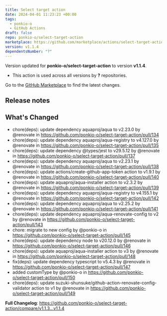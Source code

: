 ```yaml
---
title: Select target action
date: 2024-04-01 11:23:23 +00:00
tags:
  - ponkio-o
  - GitHub Actions
draft: false
repo: ponkio-o/select-target-action
marketplace: https://github.com/marketplace/actions/select-target-action
version: v1.1.4
dependentsNumber: "?"
---
```



Version updated for **ponkio-o/select-target-action** to version **v1.1.4**.
- This action is used across all versions by **?** repositories.

Go to the [GitHub Marketplace](https://github.com/marketplace/actions/select-target-action) to find the latest changes.

## Release notes

<!-- Release notes generated using configuration in .github/release.yml at 6de6442b7019611581f3386a72f6df75902ca89f -->

## What's Changed
* chore(deps): update dependency aquaproj/aqua to v2.23.0 by @renovate in https://github.com/ponkio-o/select-target-action/pull/134
* chore(deps): update dependency aquaproj/aqua-registry to v4.127.0 by @renovate in https://github.com/ponkio-o/select-target-action/pull/135
* chore(deps): update dependency @types/jest to v29.5.12 by @renovate in https://github.com/ponkio-o/select-target-action/pull/137
* chore(deps): update dependency aquaproj/aqua to v2.23.1 by @renovate in https://github.com/ponkio-o/select-target-action/pull/138
* chore(deps): update actions/create-github-app-token action to v1.9.1 by @renovate in https://github.com/ponkio-o/select-target-action/pull/140
* chore(deps): update aquaproj/aqua-installer action to v2.3.2 by @renovate in https://github.com/ponkio-o/select-target-action/pull/139
* chore(deps): update dependency aquaproj/aqua-registry to v4.155.1 by @renovate in https://github.com/ponkio-o/select-target-action/pull/142
* chore(deps): update dependency aquaproj/aqua to v2.25.2 by @renovate in https://github.com/ponkio-o/select-target-action/pull/141
* chore(deps): update dependency aquaproj/aqua-renovate-config to v2 by @renovate in https://github.com/ponkio-o/select-target-action/pull/143
* chore: migrate to new config by @ponkio-o in https://github.com/ponkio-o/select-target-action/pull/145
* chore(deps): update dependency node to v20.12.0 by @renovate in https://github.com/ponkio-o/select-target-action/pull/146
* chore(deps): update aquaproj/aqua-installer action to v3 by @renovate in https://github.com/ponkio-o/select-target-action/pull/148
* fix(deps): update dependency typescript to v5.4.3 by @renovate in https://github.com/ponkio-o/select-target-action/pull/147
* added customType by @ponkio-o in https://github.com/ponkio-o/select-target-action/pull/150
* chore(deps): update suzuki-shunsuke/github-action-renovate-config-validator action to v1 by @renovate in https://github.com/ponkio-o/select-target-action/pull/149


**Full Changelog**: https://github.com/ponkio-o/select-target-action/compare/v1.1.3...v1.1.4
